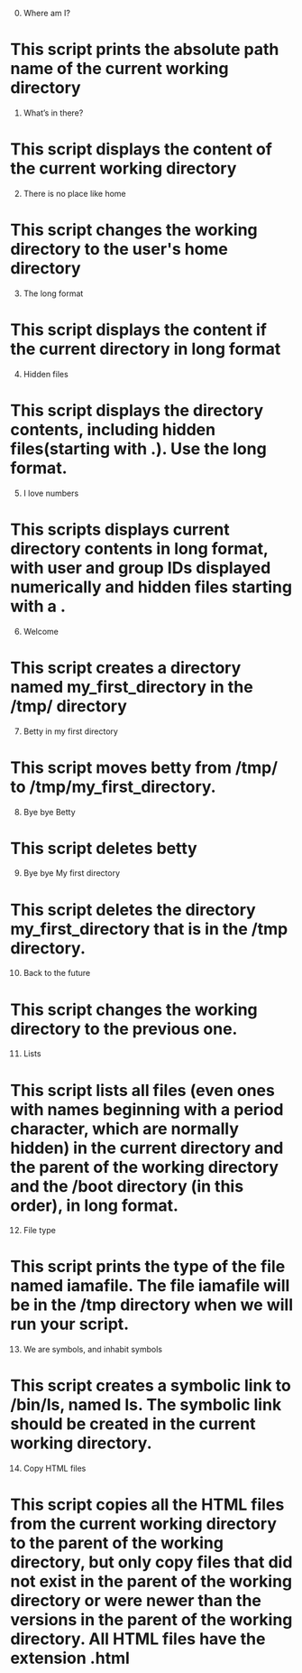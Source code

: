 0. Where am I?
# This script prints the absolute path name of the current working directory
1. What’s in there?
# This script displays the content of the current working directory
2. There is no place like home
# This script changes the working directory to the user's home directory
3. The long format
# This script displays the content if the current directory in long format
4. Hidden files
# This script displays the directory contents, including hidden files(starting with .). Use the long format.
5. I love numbers
# This scripts displays current directory contents in long format, with user and group IDs displayed numerically and hidden files starting with a .
6. Welcome
# This script creates a directory named my_first_directory in the /tmp/ directory
7. Betty in my first directory
# This script moves betty from /tmp/ to /tmp/my_first_directory.
8. Bye bye Betty
# This script deletes betty
9. Bye bye My first directory
# This script deletes the directory my_first_directory that is in the /tmp directory.
10. Back to the future
# This script changes the working directory to the previous one.
11. Lists
# This script lists all files (even ones with names beginning with a period character, which are normally hidden) in the current directory and the parent of the working directory and the /boot directory (in this order), in long format.
12. File type
# This script prints the type of the file named iamafile. The file iamafile will be in the /tmp directory when we will run your script.
13. We are symbols, and inhabit symbols
# This script creates a symbolic link to /bin/ls, named __ls__. The symbolic link should be created in the current working directory.
14. Copy HTML files
# This script copies all the HTML files from the current working directory to the parent of the working directory, but only copy files that did not exist in the parent of the working directory or were newer than the versions in the parent of the working directory. All HTML files have the extension .html

